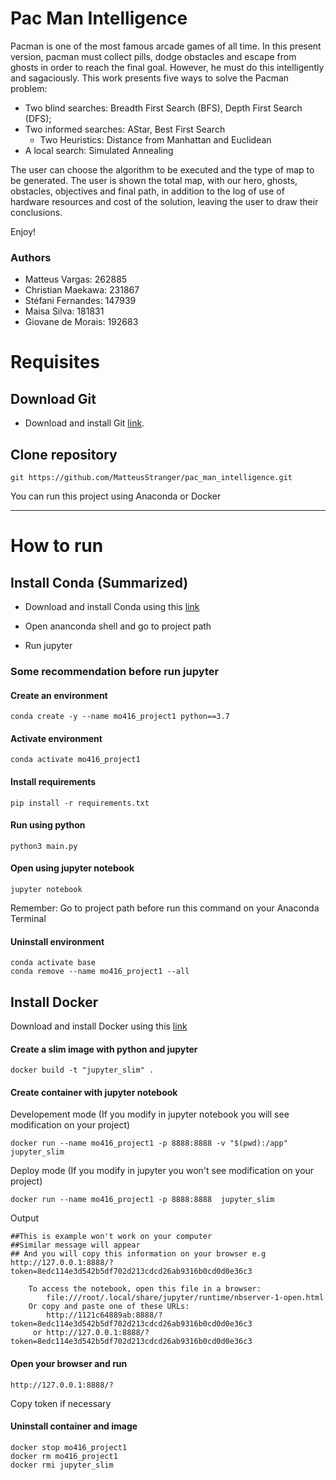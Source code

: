 # Pac Man Intelligence

Pacman is one of the most famous arcade games of all time. In this present version, pacman must collect pills, dodge obstacles and escape from ghosts in order to reach the final goal. However, he must do this intelligently and sagaciously.
This work presents five ways to solve the Pacman problem:
- Two blind searches: Breadth First Search (BFS), Depth First Search (DFS);
- Two informed searches: AStar, Best First Search
  - Two Heuristics: Distance from Manhattan and Euclidean
- A local search: Simulated Annealing

The user can choose the algorithm to be executed and the type of map to be generated.
The user is shown the total map, with our hero, ghosts, obstacles, objectives and final path, in addition to the log of use of hardware resources and cost of the solution, leaving the user to draw their conclusions.

Enjoy!

### Authors

- Matteus Vargas: 262885 
- Christian Maekawa: 231867 
- Stéfani Fernandes: 147939 
- Maisa Silva: 181831 
- Giovane de Morais: 192683


# Requisites
## Download Git

* Download and install Git [link](https://git-scm.com/).

## Clone repository
`````
git https://github.com/MatteusStranger/pac_man_intelligence.git
`````



You can run this project using Anaconda or Docker

---

# How to run
## Install Conda (Summarized)

* Download and install Conda using this [link](https://docs.conda.io/projects/conda/en/latest/user-guide/install/index.html#installing-conda-on-a-system-that-has-other-python-installations-or-packages)

* Open ananconda shell and go to project path

* Run jupyter

###  Some recommendation before run jupyter

#### Create an environment
`````
conda create -y --name mo416_project1 python==3.7 
`````

#### Activate environment
`````
conda activate mo416_project1
`````

#### Install requirements
`````
pip install -r requirements.txt
`````

#### Run using python
`````
python3 main.py
`````

#### Open using jupyter notebook

`````
jupyter notebook
`````
Remember: Go to project path before run this command on your Anaconda Terminal


#### Uninstall environment
`````
conda activate base
conda remove --name mo416_project1 --all
`````


## Install Docker

  Download and install Docker using this [link](https://www.docker.com/products/docker-desktop)

#### Create a slim image with python and jupyter

`````
docker build -t "jupyter_slim" .
`````

#### Create container with jupyter notebook

Developement mode (If you modify in jupyter notebook you will see modification on your project)
`````
docker run --name mo416_project1 -p 8888:8888 -v "$(pwd):/app" jupyter_slim
`````

Deploy mode (If you modify in jupyter you won't see modification on your project)
`````
docker run --name mo416_project1 -p 8888:8888  jupyter_slim
`````

Output

`````
##This is example won't work on your computer
##Similar message will appear
## And you will copy this information on your browser e.g  http://127.0.0.1:8888/?token=8edc114e3d542b5df702d213cdcd26ab9316b0cd0d0e36c3

    To access the notebook, open this file in a browser:
        file:///root/.local/share/jupyter/runtime/nbserver-1-open.html
    Or copy and paste one of these URLs:
        http://1121c64889ab:8888/?token=8edc114e3d542b5df702d213cdcd26ab9316b0cd0d0e36c3
     or http://127.0.0.1:8888/?token=8edc114e3d542b5df702d213cdcd26ab9316b0cd0d0e36c3
`````

#### Open your browser and run 

`````
http://127.0.0.1:8888/?
`````

Copy token if necessary



#### Uninstall container and image 
`````
docker stop mo416_project1
docker rm mo416_project1
docker rmi jupyter_slim
`````
